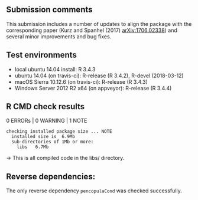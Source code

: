 ## Submission comments
This submission includes a number of updates to align the package with the corresponding paper (Kurz and Spanhel (2017) <arXiv:1706.02338>) and several minor improvements and bug fixes.

## Test environments

* local ubuntu 14.04 install: R 3.4.3
* ubuntu 14.04 (on travis-ci): R-release (R 3.4.2), R-devel (2018-03-12)
* macOS Sierra 10.12.6 (on travis-ci): R-release (R 3.4.3)
* Windows Server 2012 R2 x64 (on appveyor): R-release (R 3.4.4)

## R CMD check results

0 ERRORs | 0 WARNING | 1 NOTE

```
checking installed package size ... NOTE
  installed size is  6.9Mb
  sub-directories of 1Mb or more:
    libs   6.7Mb
```
-> This is all compiled code in the libs/ directory.

## Reverse dependencies:

The only reverse dependency `pencopulaCond` was checked successfully.


